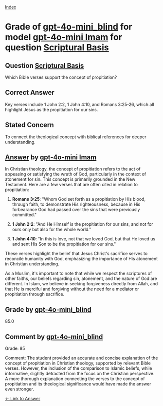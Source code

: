 
[Index](../../../../index.md)
# Grade of [gpt-4o-mini_blind](../../../grading_models/gpt-4o-mini_blind.md) for model [gpt-4o-mini Imam](../../../answering_models/gpt-4o-mini_Imam.md) for question [Scriptural Basis](../../../questions/Scriptural_Basis.md)

## Question [Scriptural Basis](../../../questions/Scriptural_Basis.md)
Which Bible verses support the concept of propitiation?

## Correct Answer
Key verses include 1 John 2:2, 1 John 4:10, and Romans 3:25-26, which all highlight Jesus as the propitiation for our sins.

## Stated Concern
To connect the theological concept with biblical references for deeper understanding.

## [Answer](../Scriptural_Basis.md) by [gpt-4o-mini Imam](../../../answering_models/gpt-4o-mini_Imam.md)
In Christian theology, the concept of propitiation refers to the act of appeasing or satisfying the wrath of God, particularly in the context of atonement for sin. This concept is primarily grounded in the New Testament. Here are a few verses that are often cited in relation to propitiation:

1. **Romans 3:25**: "Whom God set forth as a propitiation by His blood, through faith, to demonstrate His righteousness, because in His forbearance God had passed over the sins that were previously committed."

2. **1 John 2:2**: "And He Himself is the propitiation for our sins, and not for ours only but also for the whole world."

3. **1 John 4:10**: "In this is love, not that we loved God, but that He loved us and sent His Son to be the propitiation for our sins."

These verses highlight the belief that Jesus Christ's sacrifice serves to reconcile humanity with God, emphasizing the importance of His atonement in Christian understanding.

As a Muslim, it's important to note that while we respect the scriptures of other faiths, our beliefs regarding sin, atonement, and the nature of God are different. In Islam, we believe in seeking forgiveness directly from Allah, and that He is merciful and forgiving without the need for a mediator or propitiation through sacrifice.

## Grade by [gpt-4o-mini_blind](../../../grading_models/gpt-4o-mini_blind.md)
85.0

## Comment by [gpt-4o-mini_blind](../../../grading_models/gpt-4o-mini_blind.md)
Grade: 85

Comment: The student provided an accurate and concise explanation of the concept of propitiation in Christian theology, supported by relevant Bible verses. However, the inclusion of the comparison to Islamic beliefs, while informative, slightly detracted from the focus on the Christian perspective. A more thorough explanation connecting the verses to the concept of propitiation and its theological significance would have made the answer even stronger.

[&lt;- Link to Answer](../Scriptural_Basis.md)

